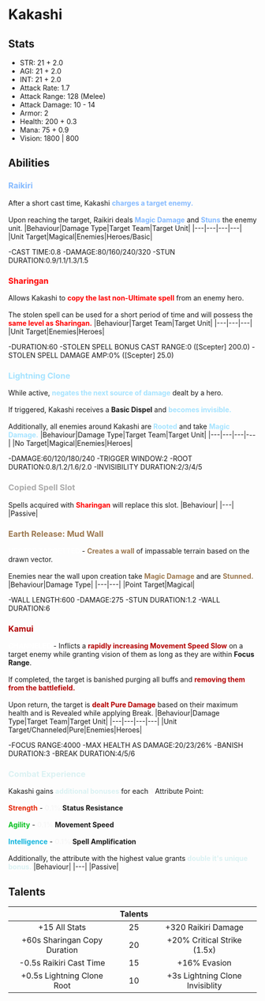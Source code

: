 # Kakashi
## Stats
- STR: 21 + 2.0
- AGI: 21 + 2.0
- INT: 21 + 2.0
- Attack Rate: 1.7
- Attack Range: 128 (Melee)
- Attack Damage: 10 - 14
- Armor: 2
- Health: 200 + 0.3
- Mana: 75 + 0.9
- Vision: 1800 | 800
## Abilities
### <b><font color='#85baff'>Raikiri</font></b>
After a short cast time, Kakashi <b><font color='#85baff'>charges a target enemy.</font></b> <br><br> Upon reaching the target, Raikiri deals <b><font color='#85baff'>Magic Damage</font></b> and <b><font color='#85baff'>Stuns</font></b> the enemy unit.
|Behaviour|Damage Type|Target Team|Target Unit|
|---|---|---|---|
|Unit Target|Magical|Enemies|Heroes/Basic|

-CAST TIME:0.8
-DAMAGE:80/160/240/320
-STUN DURATION:0.9/1.1/1.3/1.5
### <b><font color='#ff0000'>Sharingan</font></b>
Allows Kakashi to <b><font color='#ff0000'>copy the last non-Ultimate spell</font></b> from an enemy hero. <br><br> The stolen spell can be used for a short period of time and will possess the <b><font color='#ff0000'>same level as Sharingan.</font></b>
|Behaviour|Target Team|Target Unit|
|---|---|---|
|Unit Target|Enemies|Heroes|

-DURATION:60
-STOLEN SPELL BONUS CAST RANGE:0 ([Scepter] 200.0)
-STOLEN SPELL DAMAGE AMP:0% ([Scepter] 25.0)
### <b><font color='#A5E3FF'>Lightning Clone</font></b>
While active, <b><font color='#A5E3FF'>negates the next source of damage</font></b> dealt by a hero. <br><br> If triggered, Kakashi receives a <b>Basic Dispel</b> and <b><font color='#A5E3FF'>becomes invisible.</font></b> <br><br> Additionally, all enemies around Kakashi are <b><font color='#A5E3FF'>Rooted</font></b> and take <b><font color='#A5E3FF'>Magic Damage.</font></b>
|Behaviour|Damage Type|Target Team|Target Unit|
|---|---|---|---|
|No Target|Magical|Enemies|Heroes|

-DAMAGE:60/120/180/240
-TRIGGER WINDOW:2
-ROOT DURATION:0.8/1.2/1.6/2.0
-INVISIBILITY DURATION:2/3/4/5
### <b><font color='#ababab'>Copied Spell Slot</font></b>
Spells acquired with <b><font color='#ff0000'>Sharingan</font></b> will replace this slot.
|Behaviour|
|---|
|Passive|

### <b><font color='#9c7951'>Earth Release: Mud Wall</font></b>
<b><font color='#FFFFFF'>VECTOR TARGETTED</font></b> - <b><font color='#9c7951'>Creates a wall</font></b> of impassable terrain based on the drawn vector. <br><br> Enemies near the wall upon creation take <b><font color='#9c7951'>Magic Damage</font></b> and are <b><font color='#9c7951'>Stunned.</font></b>
|Behaviour|Damage Type|
|---|---|
|Point Target|Magical|

-WALL LENGTH:600
-DAMAGE:275
-STUN DURATION:1.2
-WALL DURATION:6
### <b><font color='#b30000'>Kamui</font></b>
<b><font color='#FFFFFF'>CHANNELED</font></b> - Inflicts a <b><font color='#b30000'>rapidly increasing Movement Speed Slow</font></b> on a target enemy while granting vision of them as long as they are within <b>Focus Range</b>. <br><br> If completed, the target is banished purging all buffs and <b><font color='#b30000'>removing them from the battlefield.</font></b> <br><br> Upon return, the target is <b><font color='#b30000'>dealt Pure Damage</font></b> based on their maximum health and is Revealed while applying Break.
|Behaviour|Damage Type|Target Team|Target Unit|
|---|---|---|---|
|Unit Target/Channeled|Pure|Enemies|Heroes|

-FOCUS RANGE:4000
-MAX HEALTH AS DAMAGE:20/23/26%
-BANISH DURATION:3
-BREAK DURATION:4/5/6
### <b><font color='#daf1f2'>Combat Experience</font></b>
Kakashi gains <b><font color='#daf1f2'>additional bonuses</font></b> for each <b><font color='#F7F7F7'>1</font></b> Attribute Point: <br><br> <b><font color='#e52406'>Strength</font></b> - <b><font color='#F7F7F7'>0.1% </font></b> <b>Status Resistance</b> <br><br> <b><font color='#0cc224'>Agility</font></b> - <b><font color='#F7F7F7'>0.1% </font></b> <b>Movement Speed</b> <br><br> <b><font color='#12b5de'>Intelligence</font></b> - <b><font color='#F7F7F7'>0.1% </font></b> <b>Spell Amplification</b> <br><br> Additionally, the attribute with the highest value grants <b><font color='#daf1f2'>double it's unique bonus.</font></b>
|Behaviour|
|---|
|Passive|

## Talents
| | Talents | |
| :---: | :---: | :---: |
| +15 All Stats | 25 | +320 Raikiri Damage |
| +60s Sharingan Copy Duration | 20 | +20% Critical Strike (1.5x) |
| -0.5s Raikiri Cast Time | 15 | +16% Evasion |
| +0.5s Lightning Clone Root | 10 | +3s Lightning Clone Invisiblity |
